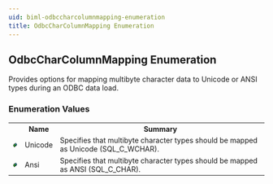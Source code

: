 ```yaml
---
uid: biml-odbccharcolumnmapping-enumeration
title: OdbcCharColumnMapping Enumeration
---
```


## OdbcCharColumnMapping Enumeration

<div class="LanguageSummary"><div class ="SummaryItem">Provides options for mapping multibyte character data to Unicode or ANSI types during an ODBC data load.</div></div>
<div class="EnumValueGroup">

### Enumeration Values

<table id="EnumValue" class="MemberList"><tbody><tr><th class="MemberTypeIconColumnHeader">&nbsp;</th><th class="MemberNameColumnHeader">Name</th><th class="MemberSummaryColumnHeader">Summary</th></tr><tr class="cd0"><td align="center" class="MemberTypeIcon"><img src="enumValue.png"></img></td><td class="MemberName">Unicode</td><td class="MemberSummary"><div class ="SummaryItem">Specifies that multibyte character types should be mapped as Unicode (SQL_C_WCHAR).</div></td></tr><tr class="cd1"><td align="center" class="MemberTypeIcon"><img src="enumValue.png"></img></td><td class="MemberName">Ansi</td><td class="MemberSummary"><div class ="SummaryItem">Specifies that multibyte character types should be mapped as ANSI (SQL_C_CHAR).</div></td></tr></tbody></table>
</div>